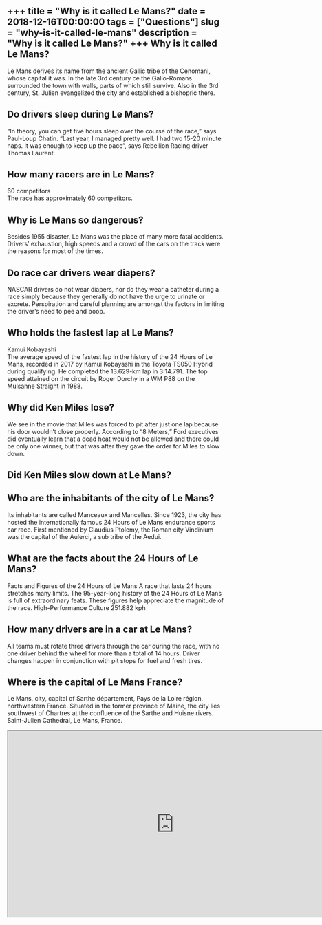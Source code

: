 +++
title = "Why is it called Le Mans?"
date = 2018-12-16T00:00:00
tags = ["Questions"]
slug = "why-is-it-called-le-mans"
description = "Why is it called Le Mans?"
+++
Why is it called Le Mans?
-------------------------

Le Mans derives its name from the ancient Gallic tribe of the Cenomani, whose capital it was. In the late 3rd century ce the Gallo-Romans surrounded the town with walls, parts of which still survive. Also in the 3rd century, St. Julien evangelized the city and established a bishopric there.

Do drivers sleep during Le Mans?
--------------------------------

“In theory, you can get five hours sleep over the course of the race,” says Paul-Loup Chatin. “Last year, I managed pretty well. I had two 15-20 minute naps. It was enough to keep up the pace”, says Rebellion Racing driver Thomas Laurent.

How many racers are in Le Mans?
-------------------------------

60 competitors  
The race has approximately 60 competitors.

Why is Le Mans so dangerous?
----------------------------

Besides 1955 disaster, Le Mans was the place of many more fatal accidents. Drivers’ exhaustion, high speeds and a crowd of the cars on the track were the reasons for most of the times.

Do race car drivers wear diapers?
---------------------------------

NASCAR drivers do not wear diapers, nor do they wear a catheter during a race simply because they generally do not have the urge to urinate or excrete. Perspiration and careful planning are amongst the factors in limiting the driver’s need to pee and poop.

Who holds the fastest lap at Le Mans?
-------------------------------------

Kamui Kobayashi  
The average speed of the fastest lap in the history of the 24 Hours of Le Mans, recorded in 2017 by Kamui Kobayashi in the Toyota TS050 Hybrid during qualifying. He completed the 13.629-km lap in 3:14.791. The top speed attained on the circuit by Roger Dorchy in a WM P88 on the Mulsanne Straight in 1988.

Why did Ken Miles lose?
-----------------------

We see in the movie that Miles was forced to pit after just one lap because his door wouldn’t close properly. According to “8 Meters,” Ford executives did eventually learn that a dead heat would not be allowed and there could be only one winner, but that was after they gave the order for Miles to slow down.

Did Ken Miles slow down at Le Mans?
-----------------------------------

Who are the inhabitants of the city of Le Mans?
-----------------------------------------------

Its inhabitants are called Manceaux and Mancelles. Since 1923, the city has hosted the internationally famous 24 Hours of Le Mans endurance sports car race. First mentioned by Claudius Ptolemy, the Roman city Vindinium was the capital of the Aulerci, a sub tribe of the Aedui.

What are the facts about the 24 Hours of Le Mans?
-------------------------------------------------

Facts and Figures of the 24 Hours of Le Mans A race that lasts 24 hours stretches many limits. The 95-year-long history of the 24 Hours of Le Mans is full of extraordinary feats. These figures help appreciate the magnitude of the race. High-Performance Culture 251.882 kph

How many drivers are in a car at Le Mans?
-----------------------------------------

All teams must rotate three drivers through the car during the race, with no one driver behind the wheel for more than a total of 14 hours. Driver changes happen in conjunction with pit stops for fuel and fresh tires.

Where is the capital of Le Mans France?
---------------------------------------

Le Mans, city, capital of Sarthe département, Pays de la Loire région, northwestern France. Situated in the former province of Maine, the city lies southwest of Chartres at the confluence of the Sarthe and Huisne rivers. Saint-Julien Cathedral, Le Mans, France.

<iframe allow="accelerometer; autoplay; clipboard-write; encrypted-media; gyroscope; picture-in-picture" allowfullscreen="" class="__youtube_prefs__  epyt-is-override  no-lazyload" data-no-lazy="1" data-origheight="433" data-origwidth="770" data-skipgform_ajax_framebjll="" height="433" id="_ytid_33613" loading="lazy" src="https://www.youtube.com/embed/d1Y4jlDRIPs?enablejsapi=1&autoplay=0&cc_load_policy=0&cc_lang_pref=&iv_load_policy=1&loop=0&modestbranding=0&rel=1&fs=1&playsinline=0&autohide=2&theme=dark&color=red&controls=1&" title="YouTube player" width="770"></iframe>